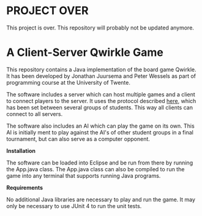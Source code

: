 # PROJECT OVER

This project is over. This repository will probably not be updated anymore.

# A Client-Server Qwirkle Game

This repository contains a Java implementation of the board game Qwirkle. It has been developed by Jonathan Juursema and Peter Wessels as part of programming course at the University of Twente.

The software includes a server which can host multiple games and a client to connect players to the server. It uses the protocol described [here](https://github.com/mmmcompany/QuirkleInterfaceRepository), which has been set between several groups of students. This way all clients can connect to all servers.

The software also includes an AI which can play the game on its own. This AI is initially ment to play against the AI's of other student groups in a final tournament, but can also serve as a computer opponent.



**Installation**

The software can be loaded into Eclipse and be run from there by running the App.java class. The App.java class can also be compiled to run the game into any terminal that supports running Java programs.


**Requirements**

No additional Java libraries are necessary to play and run the game. It may only be necessary to use JUnit 4 to run the unit tests.

